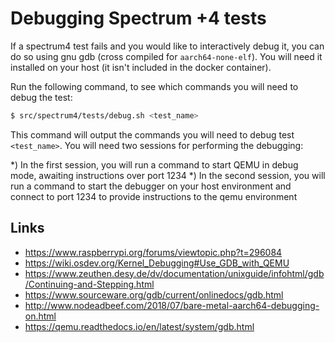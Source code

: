 # Debugging Spectrum +4 tests

If a spectrum4 test fails and you would like to interactively debug it, you can
do so using gnu gdb (cross compiled for `aarch64-none-elf`).  You will need it
installed on your host (it isn't included in the docker container).

Run the following command, to see which commands you will need to debug the
test:

```bash
$ src/spectrum4/tests/debug.sh <test_name>
```

This command will output the commands you will need to debug test `<test_name>`.
You will need two sessions for performing the debugging:

*) In the first session, you will run a command to start QEMU in debug mode,
   awaiting instructions over port 1234
*) In the second session, you will run a command to start the debugger on your
   host environment and connect to port 1234 to provide instructions to the qemu
   environment

## Links

  * <https://www.raspberrypi.org/forums/viewtopic.php?t=296084>
  * <https://wiki.osdev.org/Kernel_Debugging#Use_GDB_with_QEMU>
  * <https://www.zeuthen.desy.de/dv/documentation/unixguide/infohtml/gdb/Continuing-and-Stepping.html>
  * <https://www.sourceware.org/gdb/current/onlinedocs/gdb.html>
  * <http://www.nodeadbeef.com/2018/07/bare-metal-aarch64-debugging-on.html>
  * <https://qemu.readthedocs.io/en/latest/system/gdb.html>
